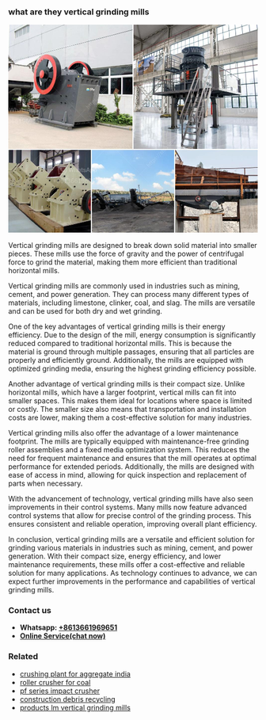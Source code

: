 <h3>what are they vertical grinding mills</h3><img src='1704791173.jpg' alt=''><p>Vertical grinding mills are designed to break down solid material into smaller pieces. These mills use the force of gravity and the power of centrifugal force to grind the material, making them more efficient than traditional horizontal mills.</p><p>Vertical grinding mills are commonly used in industries such as mining, cement, and power generation. They can process many different types of materials, including limestone, clinker, coal, and slag. The mills are versatile and can be used for both dry and wet grinding.</p><p>One of the key advantages of vertical grinding mills is their energy efficiency. Due to the design of the mill, energy consumption is significantly reduced compared to traditional horizontal mills. This is because the material is ground through multiple passages, ensuring that all particles are properly and efficiently ground. Additionally, the mills are equipped with optimized grinding media, ensuring the highest grinding efficiency possible.</p><p>Another advantage of vertical grinding mills is their compact size. Unlike horizontal mills, which have a larger footprint, vertical mills can fit into smaller spaces. This makes them ideal for locations where space is limited or costly. The smaller size also means that transportation and installation costs are lower, making them a cost-effective solution for many industries.</p><p>Vertical grinding mills also offer the advantage of a lower maintenance footprint. The mills are typically equipped with maintenance-free grinding roller assemblies and a fixed media optimization system. This reduces the need for frequent maintenance and ensures that the mill operates at optimal performance for extended periods. Additionally, the mills are designed with ease of access in mind, allowing for quick inspection and replacement of parts when necessary.</p><p>With the advancement of technology, vertical grinding mills have also seen improvements in their control systems. Many mills now feature advanced control systems that allow for precise control of the grinding process. This ensures consistent and reliable operation, improving overall plant efficiency.</p><p>In conclusion, vertical grinding mills are a versatile and efficient solution for grinding various materials in industries such as mining, cement, and power generation. With their compact size, energy efficiency, and lower maintenance requirements, these mills offer a cost-effective and reliable solution for many applications. As technology continues to advance, we can expect further improvements in the performance and capabilities of vertical grinding mills.</p><h3>Contact us</h3><ul><li><strong>Whatsapp:&nbsp;<a href="https://wa.me/8613661969651">+8613661969651</a></strong></li><li><a href="https://swt.shibang-china.com/?git&amp;zhl&amp;what are they vertical grinding mills"><strong>Online Service(chat now)</strong></a></li></ul><h3>Related</h3><ul><li><a href='crushing plant for aggregate india.md'>crushing plant for aggregate india</a></li><li><a href='roller crusher for coal.md'>roller crusher for coal</a></li><li><a href='pf series impact crusher.md'>pf series impact crusher</a></li><li><a href='construction debris recycling.md'>construction debris recycling</a></li><li><a href='products lm vertical grinding mills.md'>products lm vertical grinding mills</a></li></ul>